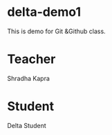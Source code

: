 # delta-demo1
This is demo for Git &amp;Github class.
# Teacher
Shradha Kapra
# Student
Delta Student